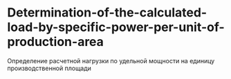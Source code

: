 # Determination-of-the-calculated-load-by-specific-power-per-unit-of-production-area
Определение расчетной нагрузки по удельной мощности на единицу производственной площади
